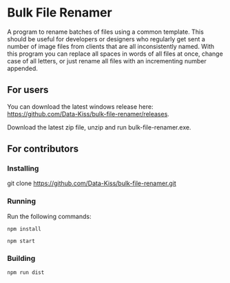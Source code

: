 # Bulk File Renamer
A program to rename batches of files using a common template. This should be useful for developers or designers who regularly get sent a number of image files from clients that are all inconsistently named. With this program you can replace all spaces in words of all files at once, change case of all letters, or just rename all files with an incrementing number appended.

## For users

You can download the latest windows release here: https://github.com/Data-Kiss/bulk-file-renamer/releases.

Download the latest zip file, unzip and run bulk-file-renamer.exe.

## For contributors

### Installing

git clone https://github.com/Data-Kiss/bulk-file-renamer.git

### Running

Run the following commands:

`npm install`

`npm start`

### Building

`npm run dist`
